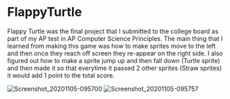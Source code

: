 # FlappyTurtle

Flappy Turtle was the final project that I submitted to the college board as part of my AP test in AP Computer Science Principles. The main thing that I learned from making this game was how to make sprites move to the left and then once they reach off screen they re-appear on the right side. I also figured out how to make a sprite jump up and then fall down (Turtle sprite) and then made it so that everytime it passed 2 other sprites (Straw sprites) it would add 1 point to the total score.

![Screenshot_20201105-095700](https://user-images.githubusercontent.com/71614719/98265910-3f4fbd80-1f4f-11eb-80e0-44e5a4222583.png)
![Screenshot_20201105-095757](https://user-images.githubusercontent.com/71614719/98265916-424aae00-1f4f-11eb-8a89-4553124595c1.png)
